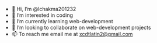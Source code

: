 - 👋 Hi, I’m @lchakma201232
- 👀 I’m interested in coding
- 🌱 I’m currently learning web-development
- 💞️ I’m looking to collaborate on web-development projects
- 📫 To reach me email me at xcdtlatin2@gmail.com

<!---
lchakma201232/lchakma201232 is a ✨ special ✨ repository because its `README.md` (this file) appears on your GitHub profile.
You can click the Preview link to take a look at your changes.
--->
